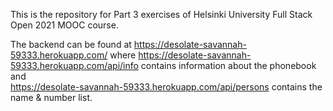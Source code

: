 This is the repository for Part 3 exercises of Helsinki University Full Stack Open 2021 MOOC course.

The backend can be found at https://desolate-savannah-59333.herokuapp.com/ where
https://desolate-savannah-59333.herokuapp.com/api/info contains information about the phonebook and  
https://desolate-savannah-59333.herokuapp.com/api/persons contains the name & number list.
